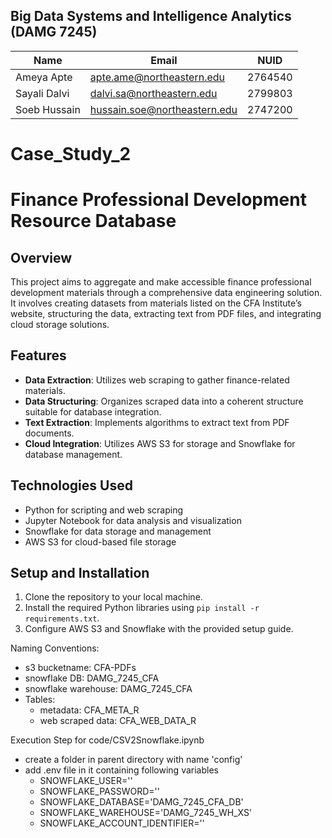 ## Big Data Systems and Intelligence Analytics (DAMG 7245)
| Name | Email | NUID |
| ------ | ------ | ----- |
| Ameya Apte | apte.ame@northeastern.edu | 2764540 | 
| Sayali Dalvi | dalvi.sa@northeastern.edu | 2799803 |
| Soeb Hussain | hussain.soe@northeastern.edu | 2747200 | 



# Case_Study_2


# Finance Professional Development Resource Database

## Overview
This project aims to aggregate and make accessible finance professional development materials through a comprehensive data engineering solution. It involves creating datasets from materials listed on the CFA Institute’s website, structuring the data, extracting text from PDF files, and integrating cloud storage solutions.

## Features
- **Data Extraction**: Utilizes web scraping to gather finance-related materials.
- **Data Structuring**: Organizes scraped data into a coherent structure suitable for database integration.
- **Text Extraction**: Implements algorithms to extract text from PDF documents.
- **Cloud Integration**: Utilizes AWS S3 for storage and Snowflake for database management.

## Technologies Used
- Python for scripting and web scraping
- Jupyter Notebook for data analysis and visualization
- Snowflake for data storage and management
- AWS S3 for cloud-based file storage

## Setup and Installation
1. Clone the repository to your local machine.
2. Install the required Python libraries using `pip install -r requirements.txt`.
3. Configure AWS S3 and Snowflake with the provided setup guide.


Naming Conventions: 
* s3 bucketname: CFA-PDFs
* snowflake DB: DAMG_7245_CFA
* snowflake warehouse: DAMG_7245_CFA
* Tables:
    * metadata: CFA_META_R
    * web scraped data: CFA_WEB_DATA_R

Execution Step for code/CSV2Snowflake.ipynb
* create a folder in parent directory with name 'config'
* add .env file in it containing following variables
   * SNOWFLAKE_USER=''
   * SNOWFLAKE_PASSWORD=''
   * SNOWFLAKE_DATABASE='DAMG_7245_CFA_DB'
   * SNOWFLAKE_WAREHOUSE='DAMG_7245_WH_XS'
   * SNOWFLAKE_ACCOUNT_IDENTIFIER='' 

